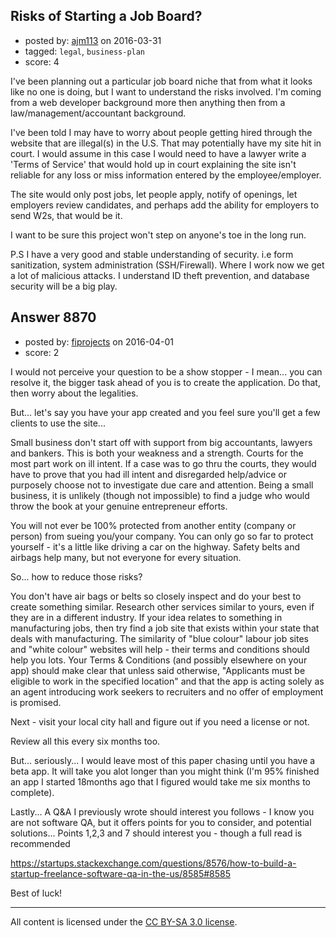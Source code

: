 ## Risks of Starting a Job Board?

- posted by: [ajm113](https://stackexchange.com/users/4562363/ajm113) on 2016-03-31
- tagged: `legal`, `business-plan`
- score: 4

I've been planning out a particular job board niche that from what it looks like no one is doing, but I want to understand the risks involved. I'm coming from a web developer background more then anything then from a law/management/accountant background.

I've been told I may have to worry about people getting hired through the website that are illegal(s) in the U.S. That may potentially have my site hit in court. I would assume in this case I would need to have a lawyer write a 'Terms of Service' that would hold up in court explaining the site isn't reliable for any loss or miss information entered by the employee/employer.

The site would only post jobs, let people apply, notify of openings, let employers review candidates, and perhaps add the ability for employers to send W2s, that would be it.

I want to be sure this project won't step on anyone's toe in the long run.

P.S I have a very good and stable understanding of security. i.e form sanitization, system administration (SSH/Firewall). Where I work now we get a lot of malicious attacks. I understand ID theft prevention, and database security will be a big play.


## Answer 8870

- posted by: [fiprojects](https://stackexchange.com/users/5370155/fiprojects) on 2016-04-01
- score: 2

I would not perceive your question to be a show stopper - I mean... you can resolve it, the bigger task ahead of you is to create the application. Do that, then worry about the legalities.

But... let's say you have your app created and you feel sure you'll get a few clients to use the site...

Small business don't start off with support from big accountants, lawyers and bankers. This is both your weakness and a strength. Courts for the most part work on ill intent. If a case was to go thru the courts, they would have to prove that you had ill intent and disregarded help/advice or purposely choose not to investigate due care and attention. Being a small business, it is unlikely (though not impossible) to find a judge who would throw the book at your genuine entrepreneur efforts.

You will not ever be 100% protected from another entity (company or person) from sueing you/your company. You can only go so far to protect yourself - it's a little like driving a car on the highway. Safety belts and airbags help many, but not everyone for every situation.

So... how to reduce those risks? 

You don't have air bags or belts so closely inspect and do your best to create something similar. Research other services similar to yours, even if they are in a different industry. If your idea relates to something in manufacturing jobs, then try find a job site that exists within your state that deals with manufacturing. The similarity of "blue colour" labour job sites and "white colour" websites will help - their terms and conditions should help you lots. Your Terms & Conditions (and possibly elsewhere on your app) should make clear that unless said otherwise, "Applicants must be eligible to work in the specified location" and that the app is acting solely as an agent introducing work seekers to recruiters and no offer of employment is promised.

Next - visit your local city hall and figure out if you need a license or not.

Review all this every six months too.

But... seriously... I would leave most of this paper chasing until you have a beta app. It will take you alot longer than you might think (I'm 95% finished an app I started 18months ago that I figured would take me six months to complete).

Lastly... A Q&A I previously wrote should interest you follows - I know you are not software QA, but it offers points for you to consider, and potential solutions... Points 1,2,3 and 7 should interest you - though a full read is recommended

https://startups.stackexchange.com/questions/8576/how-to-build-a-startup-freelance-software-qa-in-the-us/8585#8585

Best of luck!



---

All content is licensed under the [CC BY-SA 3.0 license](https://creativecommons.org/licenses/by-sa/3.0/).
